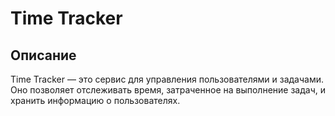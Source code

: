# Time Tracker

## Описание

Time Tracker — это сервис для управления пользователями и задачами. Оно позволяет отслеживать время, затраченное на выполнение задач, и хранить информацию о пользователях.

